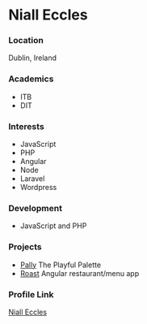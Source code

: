 # Niall Eccles

### Location

Dublin, Ireland

### Academics

- ITB
- DIT

### Interests

- JavaScript
- PHP
- Angular
- Node
- Laravel
- Wordpress

### Development

- JavaScript and PHP

### Projects

- [Pally](https://github.com/NiallEccles/Pally) The Playful Palette
- [Roast](https://github.com/NiallEccles/Roast) Angular restaurant/menu app

### Profile Link

[Niall Eccles](https://github.com/NiallEccles)